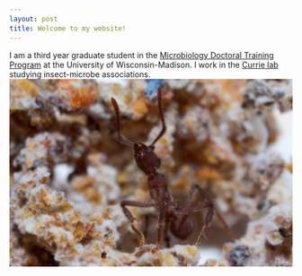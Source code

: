 ```yaml
---
layout: post
title: Welcome to my website!
---
```


I am a third year graduate student in the [Microbiology Doctoral Training Program](https://microbiology.wisc.edu/) at the University of Wisconsin-Madison. I work in the [Currie lab](https://currielab.wisc.edu/) studying insect-microbe associations. 
![](../images/fave_ant.JPG)

